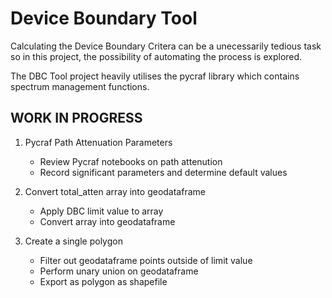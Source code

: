 # Device Boundary Tool

Calculating the Device Boundary Critera can be a unecessarily tedious task so in this project, the possibility of automating the process is explored.

The DBC Tool project heavily utilises the pycraf library which contains spectrum management functions.

## WORK IN PROGRESS

1. Pycraf Path Attenuation Parameters
    - Review Pycraf notebooks on path attenution
    - Record significant parameters and determine default values

2. Convert total_atten array into geodataframe
    - Apply DBC limit value to array
    - Convert array into geodataframe

3. Create a single polygon
    - Filter out geodataframe points outside of limit value
    - Perform unary union on geodataframe
    - Export as polygon as shapefile